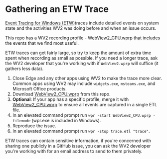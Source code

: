 # Gathering an ETW Trace
[Event Tracing for Windows (ETW)](https://learn.microsoft.com/en-us/windows-hardware/test/wpt/event-tracing-for-windows)traces include detailed events on system state and the activities WV2 was doing before and when an issue occurs.

This repo has a WV2 recording profile - [WebView2_CPU.wprp](resources/WebView2_CPU.wprp) that includes the events that we find most useful.

ETW traces can get fairly large, so try to keep the amount of extra time spent when recording as small as possible. If you need a longer trace, ask the WV2 developer that you're working with if `WebView2.wprp` will suffice (it gathers less data).

1. Close Edge and any other apps using WV2 to make the trace more clear. Common apps using WV2 may include `widgets.exe`, `msteams.exe`, and Microsoft Office products.
2. Download [WebView2_CPU.wprp](resources/WebView2_CPU.wprp) from this repo.
3. **Optional**: If your app has a specific profile, merge it with [WebView2_CPU.wprp](resources/WebView2_CPU.wprp) to ensure all events are captured in a single ETL file.
4. In an elevated command prompt run `wpr -start WebView2_CPU.wprp -filemode` (wpr.exe is included in Windows).
5. Reproduce the issue.
6. In an elevated command prompt run `wpr -stop trace.etl "trace"`.

ETW traces can contain sensitive information, if you're concerned with sharing one publicly in a GitHub issue, you can ask the WV2 developer you're working with for an email address to send to them privately.
